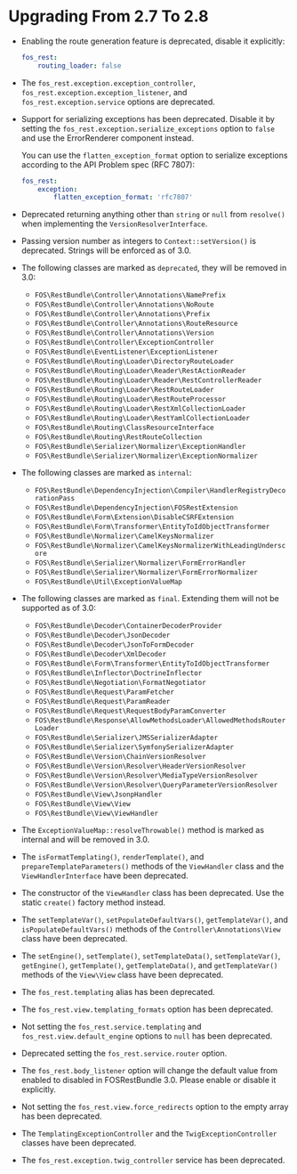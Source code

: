 Upgrading From 2.7 To 2.8
=========================

 * Enabling the route generation feature is deprecated, disable it explicitly:

   ```yaml
   fos_rest:
       routing_loader: false
   ```

 * The `fos_rest.exception.exception_controller`, `fos_rest.exception.exception_listener`, and
   `fos_rest.exception.service` options are deprecated.

 * Support for serializing exceptions has been deprecated. Disable it by setting the
   `fos_rest.exception.serialize_exceptions` option to `false` and use the ErrorRenderer component
   instead.

   You can use the `flatten_exception_format` option to serialize exceptions according to the API
   Problem spec (RFC 7807):

   ```yaml
   fos_rest:
       exception:
           flatten_exception_format: 'rfc7807'
   ```

 * Deprecated returning anything other than `string` or `null` from `resolve()` when implementing
   the `VersionResolverInterface`.

 * Passing version number as integers to `Context::setVersion()` is deprecated. Strings will be
   enforced as of 3.0.
 
 * The following classes are marked as `deprecated`, they will be removed in  3.0:

   * `FOS\RestBundle\Controller\Annotations\NamePrefix`
   * `FOS\RestBundle\Controller\Annotations\NoRoute`
   * `FOS\RestBundle\Controller\Annotations\Prefix`
   * `FOS\RestBundle\Controller\Annotations\RouteResource`
   * `FOS\RestBundle\Controller\Annotations\Version`
   * `FOS\RestBundle\Controller\ExceptionController`
   * `FOS\RestBundle\EventListener\ExceptionListener`
   * `FOS\RestBundle\Routing\Loader\DirectoryRouteLoader`
   * `FOS\RestBundle\Routing\Loader\Reader\RestActionReader`
   * `FOS\RestBundle\Routing\Loader\Reader\RestControllerReader`
   * `FOS\RestBundle\Routing\Loader\RestRouteLoader`
   * `FOS\RestBundle\Routing\Loader\RestRouteProcessor`
   * `FOS\RestBundle\Routing\Loader\RestXmlCollectionLoader`
   * `FOS\RestBundle\Routing\Loader\RestYamlCollectionLoader`
   * `FOS\RestBundle\Routing\ClassResourceInterface`
   * `FOS\RestBundle\Routing\RestRouteCollection`
   * `FOS\RestBundle\Serializer\Normalizer\ExceptionHandler`
   * `FOS\RestBundle\Serializer\Normalizer\ExceptionNormalizer`

 * The following classes are marked as `internal`:

   * `FOS\RestBundle\DependencyInjection\Compiler\HandlerRegistryDecorationPass`
   * `FOS\RestBundle\DependencyInjection\FOSRestExtension`
   * `FOS\RestBundle\Form\Extension\DisableCSRFExtension`
   * `FOS\RestBundle\Form\Transformer\EntityToIdObjectTransformer`
   * `FOS\RestBundle\Normalizer\CamelKeysNormalizer`
   * `FOS\RestBundle\Normalizer\CamelKeysNormalizerWithLeadingUnderscore`
   * `FOS\RestBundle\Serializer\Normalizer\FormErrorHandler`
   * `FOS\RestBundle\Serializer\Normalizer\FormErrorNormalizer`
   * `FOS\RestBundle\Util\ExceptionValueMap`

 * The following classes are marked as `final`. Extending them will not be supported as of 3.0:

   * `FOS\RestBundle\Decoder\ContainerDecoderProvider`
   * `FOS\RestBundle\Decoder\JsonDecoder`
   * `FOS\RestBundle\Decoder\JsonToFormDecoder`
   * `FOS\RestBundle\Decoder\XmlDecoder`
   * `FOS\RestBundle\Form\Transformer\EntityToIdObjectTransformer`
   * `FOS\RestBundle\Inflector\DoctrineInflector`
   * `FOS\RestBundle\Negotiation\FormatNegotiator`
   * `FOS\RestBundle\Request\ParamFetcher`
   * `FOS\RestBundle\Request\ParamReader`
   * `FOS\RestBundle\Request\RequestBodyParamConverter`
   * `FOS\RestBundle\Response\AllowMethodsLoader\AllowedMethodsRouterLoader`
   * `FOS\RestBundle\Serializer\JMSSerializerAdapter`
   * `FOS\RestBundle\Serializer\SymfonySerializerAdapter`
   * `FOS\RestBundle\Version\ChainVersionResolver`
   * `FOS\RestBundle\Version\Resolver\HeaderVersionResolver`
   * `FOS\RestBundle\Version\Resolver\MediaTypeVersionResolver`
   * `FOS\RestBundle\Version\Resolver\QueryParameterVersionResolver`
   * `FOS\RestBundle\View\JsonpHandler`
   * `FOS\RestBundle\View\View`
   * `FOS\RestBundle\View\ViewHandler`

 * The `ExceptionValueMap::resolveThrowable()` method is marked as internal and will be removed in 3.0.

 * The `isFormatTemplating()`, `renderTemplate()`, and `prepareTemplateParameters()` methods of the
   `ViewHandler` class and the `ViewHandlerInterface` have been deprecated.

 * The constructor of the `ViewHandler` class has been deprecated. Use the static `create()` factory
   method instead.

 * The `setTemplateVar()`, `setPopulateDefaultVars()`, `getTemplateVar()`, and `isPopulateDefaultVars()`
   methods of the `Controller\Annotations\View` class have been deprecated.

 * The `setEngine()`, `setTemplate()`, `setTemplateData()`, `setTemplateVar()`, `getEngine()`,
   `getTemplate()`, `getTemplateData()`, and `getTemplateVar()` methods of the `View\View` class
   have been deprecated.

 * The `fos_rest.templating` alias has been deprecated.

 * The `fos_rest.view.templating_formats` option has been deprecated.

 * Not setting the `fos_rest.service.templating` and `fos_rest.view.default_engine` options to
   `null` has been deprecated.

 * Deprecated setting the `fos_rest.service.router` option.

 * The `fos_rest.body_listener` option will change the default value from enabled to disabled in FOSRestBundle 3.0. Please enable or disable it explicitly.

 * Not setting the `fos_rest.view.force_redirects` option to the empty array has been deprecated.

 * The `TemplatingExceptionController` and the `TwigExceptionController` classes have been deprecated.

 * The `fos_rest.exception.twig_controller` service has been deprecated.
